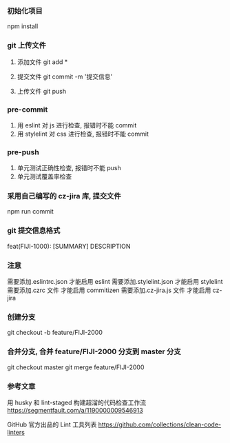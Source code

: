 ### 初始化项目

npm install

### git 上传文件

1. 添加文件
   git add \*

2. 提交文件
   git commit -m '提交信息'

3. 上传文件
   git push

### pre-commit

1. 用 eslint 对 js 进行检查, 报错时不能 commit
2. 用 stylelint 对 css 进行检查, 报错时不能 commit

### pre-push

1. 单元测试正确性检查, 报错时不能 push
2. 单元测试覆盖率检查

### 采用自己编写的 cz-jira 库, 提交文件

npm run commit

### git 提交信息格式

feat(FIJI-1000): [SUMMARY] DESCRIPTION

### 注意

需要添加.eslintrc.json 才能启用 eslint
需要添加.stylelint.json 才能启用 stylelint
需要添加.czrc 文件 才能启用 commitizen
需要添加.cz-jira.js 文件 才能启用 cz-jira

### 创建分支

git checkout -b feature/FIJI-2000

### 合并分支, 合并 feature/FIJI-2000 分支到 master 分支

git checkout master
git merge feature/FIJI-2000

### 参考文章

用 husky 和 lint-staged 构建超溜的代码检查工作流
https://segmentfault.com/a/1190000009546913

GitHub 官方出品的 Lint 工具列表
https://github.com/collections/clean-code-linters
